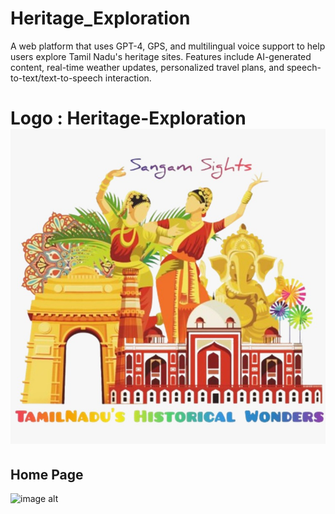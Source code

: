 # Heritage_Exploration
A web platform that uses GPT-4, GPS, and multilingual voice support to help users explore Tamil Nadu's heritage sites. Features include AI-generated content, real-time weather updates, personalized travel plans, and speech-to-text/text-to-speech interaction.
# Logo : Heritage-Exploration  ![image alt](Logo.jpeg)
## Home Page
![image alt](https://github.com/user-attachments/assets/414a4325-b176-4803-8e32-c39395230a49)

